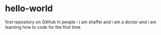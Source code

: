 # hello-world
first repository on GitHub
hi people : 
i am shaffei and i am a doctor and i am learning how to code for the first time 
